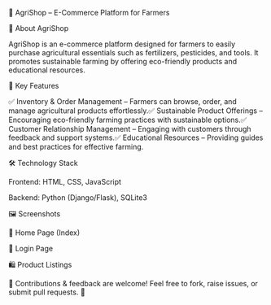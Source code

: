 🌿 AgriShop – E-Commerce Platform for Farmers

📌 About AgriShop

AgriShop is an e-commerce platform designed for farmers to easily purchase agricultural essentials such as fertilizers, pesticides, and tools. It promotes sustainable farming by offering eco-friendly products and educational resources.

🚀 Key Features

✅ Inventory & Order Management – Farmers can browse, order, and manage agricultural products effortlessly.✅ Sustainable Product Offerings – Encouraging eco-friendly farming practices with sustainable options.✅ Customer Relationship Management – Engaging with customers through feedback and support systems.✅ Educational Resources – Providing guides and best practices for effective farming.

🛠️ Technology Stack

Frontend: HTML, CSS, JavaScript

Backend: Python (Django/Flask), SQLite3

🖼️ Screenshots

🌱 Home Page (Index)



🔑 Login Page



🛍️ Product Listings


🎉 Contributions & feedback are welcome! Feel free to fork, raise issues, or submit pull requests. 🚀

